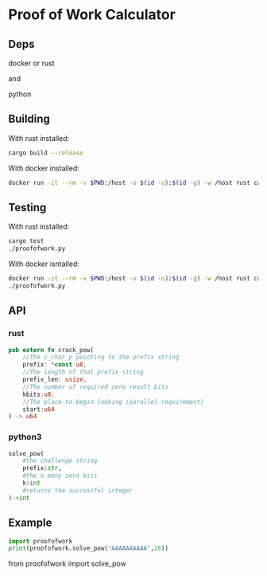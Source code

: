 # Proof of Work Calculator

## Deps

docker or rust

and

python

## Building

With rust installed:
```bash
cargo build --release
```
With docker installed:
```bash
docker run -it --rm -v $PWD:/host -u $(id -u):$(id -g) -w /host rust cargo build --release
```

## Testing

With rust installed:
```bash
cargo test
./proofofwork.py
```

With docker isntalled:
```bash
docker run -it --rm -v $PWD:/host -u $(id -u):$(id -g) -w /host rust cargo test
./proofofwork.py
```

## API

### rust

```rust
pub extern fn crack_pow(
	//The c_char_p pointing to the prefix string
	prefix: *const u8, 
	//The length of that prefix string
	prefix_len: usize, 
	//The number of required zero result bits
	kbits:u8, 
	//The place to begin looking (parallel requirement)
	start:u64
) -> u64
```

### python3

```python
solve_pow(
	#the challenge string
	prefix:str, 
	#the n many zero bits
	k:int
	#returns the successful integer
)->int
```

## Example

```python
import proofofwork
print(proofofwork.solve_pow("AAAAAAAAAA",26))
```


from proofofwork import solve_pow

